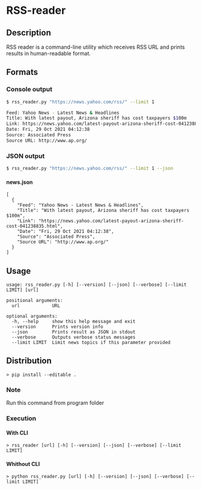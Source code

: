 # RSS-reader
## Description
RSS reader is a command-line utility which receives RSS URL and prints results in human-readable format.
## Formats
### Console output
```bash
$ rss_reader.py "https://news.yahoo.com/rss/" --limit 1

Feed: Yahoo News - Latest News & Headlines
Title: With latest payout, Arizona sheriff has cost taxpayers $100m
Link: https://news.yahoo.com/latest-payout-arizona-sheriff-cost-041238835.html
Date: Fri, 29 Oct 2021 04:12:38
Source: Associated Press
Source URL: http://www.ap.org/
```
### JSON output
```bash
$ rss_reader.py "https://news.yahoo.com/rss/" --limit 1 --json
```
#### news.json
```
[
  {
    "Feed": "Yahoo News - Latest News & Headlines",
    "Title": "With latest payout, Arizona sheriff has cost taxpayers $100m",
    "Link": "https://news.yahoo.com/latest-payout-arizona-sheriff-cost-041238835.html",
    "Date": "Fri, 29 Oct 2021 04:12:38",
    "Source": "Associated Press",
    "Source URL": "http://www.ap.org/"
  }
]
```
## Usage
```
usage: rss_reader.py [-h] [--version] [--json] [--verbose] [--limit LIMIT] [url]

positional arguments:
  url            URL

optional arguments:
  -h, --help     show this help message and exit
  --version      Prints version info
  --json         Prints result as JSON in stdout
  --verbose      Outputs verbose status messages
  --limit LIMIT  Limit news topics if this parameter provided
```
## Distribution
```
> pip install --editable .
```
### Note
Run this command from program folder
### Execution
#### With CLI
```
> rss_reader [url] [-h] [--version] [--json] [--verbose] [--limit LIMIT]
```
#### Whithout CLI
```
> python rss_reader.py [url] [-h] [--version] [--json] [--verbose] [--limit LIMIT]
```
